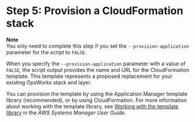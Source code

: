 # Step 5: Provision a CloudFormation stack<a name="migrating-to-systems-manager-provision-stack"></a>

**Note**  
You only need to complete this step if you set the `--provision-application` parameter for the script to `FALSE`\.

When you specify the `--provision-application` parameter with a value of `FALSE`, the script output provides the name and URL for the CloudFormation template\. This template represents a proposed replacement for your existing OpsWorks stack and layer\.

You can provision the template by using the Application Manager template library \(recommended\), or by using CloudFormation\. For more information about working with the template library, see [Working with the template library](https://docs.aws.amazon.com/systems-manager/latest/userguide/application-manager-working-templates-overview.html#application-manager-working-stacks-template-library-working) in the *AWS Systems Manager User Guide*\.